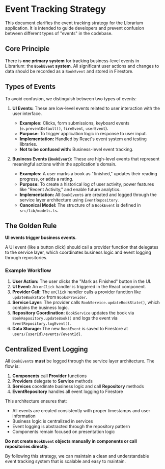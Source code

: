 # Event Tracking Strategy

This document clarifies the event tracking strategy for the Librarium application. It is intended to guide developers and prevent confusion between different types of "events" in the codebase.

## Core Principle

There is **one primary system** for tracking business-level events in Librarium: the **`BookEvent` system**. All significant user actions and changes to data should be recorded as a `BookEvent` and stored in Firestore.

## Types of Events

To avoid confusion, we distinguish between two types of events:

1.  **UI Events:** These are low-level events related to user interaction with the user interface.
    *   **Examples:** Clicks, form submissions, keyboard events (`e.preventDefault()`, `fireEvent`, `userEvent`).
    *   **Purpose:** To trigger application logic in response to user input.
    *   **Implementation:** Handled by React's event system and testing libraries.
    *   **Not to be confused with:** Business-level event tracking.

2.  **Business Events (`BookEvent`):** These are high-level events that represent meaningful actions within the application's domain.
    *   **Examples:** A user marks a book as "finished," updates their reading progress, or adds a rating.
    *   **Purpose:** To create a historical log of user activity, power features like "Recent Activity," and enable future analytics.
    *   **Implementation:** All `BookEvent`s are created and logged through the service layer architecture using `EventRepository`.
    *   **Canonical Model:** The structure of a `BookEvent` is defined in `src/lib/models.ts`.

## The Golden Rule

**UI events trigger business events.**

A UI event (like a button click) should call a provider function that delegates to the service layer, which coordinates business logic and event logging through repositories.

### Example Workflow

1.  **User Action:** The user clicks the "Mark as Finished" button in the UI.
2.  **UI Event:** An `onClick` handler is triggered in the React component.
3.  **Provider Call:** The `onClick` handler calls a provider function like `updateBookState` from `BooksProvider`.
4.  **Service Layer:** The provider calls `BookService.updateBookState()`, which contains the business logic.
5.  **Repository Coordination:** `BookService` updates the book via `BookRepository.updateBook()` and logs the event via `EventRepository.logEvent()`.
6.  **Data Storage:** The new `BookEvent` is saved to Firestore at `users/{userId}/events/{eventId}`.

## Centralized Event Logging

All `BookEvent`s **must** be logged through the service layer architecture. The flow is:

1. **Components** call **Provider** functions
2. **Providers** delegate to **Service** methods
3. **Services** coordinate business logic and call **Repository** methods
4. **EventRepository** handles all event logging to Firestore

This architecture ensures that:
- All events are created consistently with proper timestamps and user information
- Business logic is centralized in services
- Event logging is abstracted through the repository pattern
- Components remain focused on presentation logic

**Do not create `BookEvent` objects manually in components or call repositories directly.**

By following this strategy, we can maintain a clean and understandable event tracking system that is scalable and easy to maintain.
